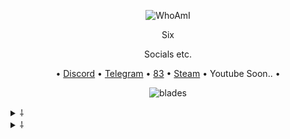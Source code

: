 <p align="center">
  <img
src="https://media.discordapp.net/attachments/798776246250242098/800147214928052244/a_32a6fcdb17181c3b8b110a1d845529c4.gif" alt="WhoAmI">
</p>

<p align="center">
    Six
<p align="center">
Socials etc.
<p align="center">
   •
   <a href="https://discord.com/users/755217098183016488">Discord</a>
   •
   <a href="https://t.me/unwizz">Telegram</a>
   •
   <a href="https://discord.gg/83">83</a>
   •
   <a href="https://steamcommunity.com/id/Discordians">Steam</a>
   •
   Youtube Soon..
   •
</p>

<p align="center">
<img src="https://komarev.com/ghpvc/?username=unwizz&color=ff1500" alt="blades" width="" height="">
</p>

<details>
  <summary>⸸</summary>
  <img src="https://github-readme-stats.vercel.app/api/top-langs/?username=unwizz&show_icons=true&layout=compact&theme=nightowl" alt="fax">
</details>

<details>
  <summary>⸸</summary>
  <img src="https://github-readme-stats.vercel.app/api?username=unwizz&theme=nightowl&show_icons=true" alt="fax">
</details>
